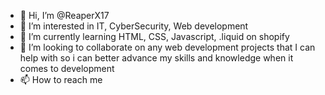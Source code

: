 - 👋 Hi, I’m @ReaperX17
- 👀 I’m interested in IT, CyberSecurity, Web development
- 🌱 I’m currently learning HTML, CSS, Javascript, .liquid on shopify
- 💞️ I’m looking to collaborate on any web development projects that I can help with so i can better advance my skills and knowledge when it comes to development
- 📫 How to reach me 

<!---
ReaperX17/ReaperX17 is a ✨ special ✨ repository because its `README.md` (this file) appears on your GitHub profile.
You can click the Preview link to take a look at your changes.
--->
